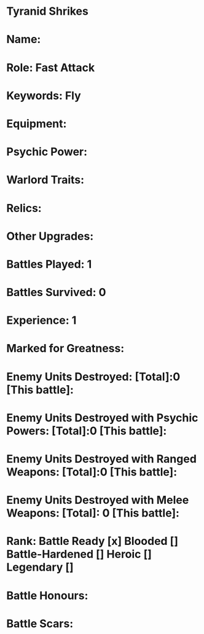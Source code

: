 # Tyranid Shrikes

# Name: 
# Role: Fast Attack
# Keywords: Fly
# Equipment:
# Psychic Power:
# Warlord Traits:
# Relics:
# Other Upgrades:

# Battles Played: 1
# Battles Survived: 0
# Experience: 1
# Marked for Greatness: 
# Enemy Units Destroyed: [Total]:0  [This battle]:
# Enemy Units Destroyed with Psychic Powers: [Total]:0  [This battle]:
# Enemy Units Destroyed with Ranged Weapons: [Total]:0  [This battle]:
# Enemy Units Destroyed with Melee Weapons: [Total]: 0 [This battle]:

# Rank: Battle Ready [x] Blooded [] Battle-Hardened [] Heroic [] Legendary []

# Battle Honours: 
# Battle Scars: